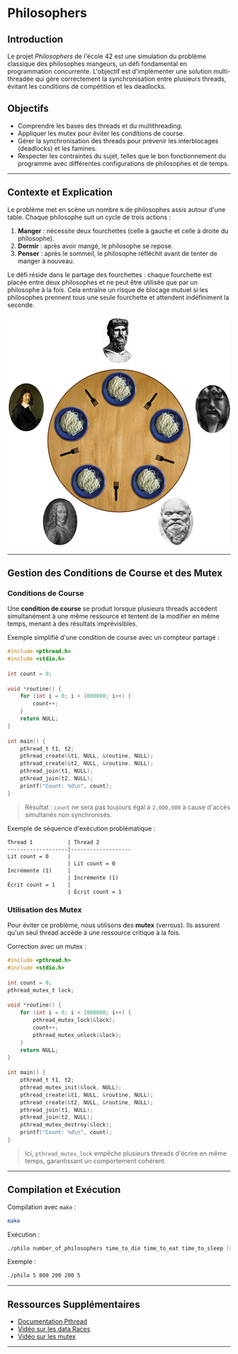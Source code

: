 # Philosophers

## Introduction

Le projet *Philosophers* de l'école 42 est une simulation du problème classique des philosophes mangeurs, un défi fondamental en programmation concurrente. L'objectif est d'implémenter une solution multi-threadée qui gère correctement la synchronisation entre plusieurs threads, évitant les conditions de compétition et les deadlocks.

## Objectifs

- Comprendre les bases des threads et du multithreading.
- Appliquer les mutex pour éviter les conditions de course.
- Gérer la synchronisation des threads pour prévenir les interblocages (deadlocks) et les famines.
- Respecter les contraintes du sujet, telles que le bon fonctionnement du programme avec différentes configurations de philosophes et de temps.

---

## Contexte et Explication

Le problème met en scène un nombre `N` de philosophes assis autour d'une table. Chaque philosophe suit un cycle de trois actions :
1. **Manger** : nécessite deux fourchettes (celle à gauche et celle à droite du philosophe).
2. **Dormir** : après avoir mangé, le philosophe se repose.
3. **Penser** : après le sommeil, le philosophe réfléchit avant de tenter de manger à nouveau.

Le défi réside dans le partage des fourchettes : chaque fourchette est placée entre deux philosophes et ne peut être utilisée que par un philosophe à la fois. Cela entraîne un risque de blocage mutuel si les philosophes prennent tous une seule fourchette et attendent indéfiniment la seconde.

![alt text](img/philos.png)

---

## Gestion des Conditions de Course et des Mutex

### Conditions de Course
Une **condition de course** se produit lorsque plusieurs threads accèdent simultanément à une même ressource et tentent de la modifier en même temps, menant à des résultats imprévisibles.

Exemple simplifié d'une condition de course avec un compteur partagé :
```c
#include <pthread.h>
#include <stdio.h>

int count = 0;

void *routine() {
    for (int i = 0; i < 1000000; i++) {
        count++;
    }
    return NULL;
}

int main() {
    pthread_t t1, t2;
    pthread_create(&t1, NULL, &routine, NULL);
    pthread_create(&t2, NULL, &routine, NULL);
    pthread_join(t1, NULL);
    pthread_join(t2, NULL);
    printf("Count: %d\n", count);
}
```
> Résultat : `count` ne sera pas toujours égal à `2,000,000` à cause d'accès simultanés non synchronisés.
>

Exemple de séquence d'exécution problématique :
```
Thread 1           | Thread 2
-------------------|-------------------
Lit count = 0      |
                   | Lit count = 0
Incrémente (1)     |
                   | Incrémente (1)
Écrit count = 1    |
                   | Écrit count = 1
```

### Utilisation des Mutex
Pour éviter ce problème, nous utilisons des **mutex** (verrous). Ils assurent qu'un seul thread accède à une ressource critique à la fois.

Correction avec un mutex :
```c
#include <pthread.h>
#include <stdio.h>

int count = 0;
pthread_mutex_t lock;

void *routine() {
    for (int i = 0; i < 1000000; i++) {
        pthread_mutex_lock(&lock);
        count++;
        pthread_mutex_unlock(&lock);
    }
    return NULL;
}

int main() {
    pthread_t t1, t2;
    pthread_mutex_init(&lock, NULL);
    pthread_create(&t1, NULL, &routine, NULL);
    pthread_create(&t2, NULL, &routine, NULL);
    pthread_join(t1, NULL);
    pthread_join(t2, NULL);
    pthread_mutex_destroy(&lock);
    printf("Count: %d\n", count);
}
```
> Ici, `pthread_mutex_lock` empêche plusieurs threads d'écrire en même temps, garantissant un comportement cohérent.


---

## Compilation et Exécution

Compilation avec `make` :
```sh
make
```

Exécution :
```sh
./philo number_of_philosophers time_to_die time_to_eat time_to_sleep [number_of_times_each_philosopher_must_eat]
```

Exemple :
```sh
./philo 5 800 200 200 5
```

---

## Ressources Supplémentaires
- [Documentation Pthread](https://man7.org/linux/man-pages/man7/pthreads.7.html)
- [Vidéo sur les data Races](https://youtu.be/FY9livorrJI?si=13SkXfaNFl02xG53)
- [Vidéo sur les mutex](https://youtu.be/oq29KUy29iQ?si=J8sEUMkvHDNKZB3o)

---

